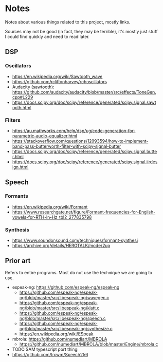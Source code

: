 # Notes
Notes about various things related to this project, mostly links.

Sources may not be good (in fact, they may be terrible), it's mostly just stuff I could find
quickly and need to read later.

## DSP
### Oscillators
- https://en.wikipedia.org/wiki/Sawtooth_wave
- https://github.com/rcliftonharvey/rchoscillators
- Audacity (sawtooth): https://github.com/audacity/audacity/blob/master/src/effects/ToneGen.cpp#L229
- https://docs.scipy.org/doc/scipy/reference/generated/scipy.signal.sawtooth.html

### Filters
- https://au.mathworks.com/help/dsp/ug/code-generation-for-parametric-audio-equalizer.html
- https://stackoverflow.com/questions/12093594/how-to-implement-band-pass-butterworth-filter-with-scipy-signal-butter
- https://docs.scipy.org/doc/scipy/reference/generated/scipy.signal.butter.html
- https://docs.scipy.org/doc/scipy/reference/generated/scipy.signal.iirdesign.html

## Speech
### Formants
- https://en.wikipedia.org/wiki/Formant
- https://www.researchgate.net/figure/Formant-frequencies-for-English-vowels-for-RTH-in-Hz_tbl2_277835798

### Synthesis
- https://www.soundonsound.com/techniques/formant-synthesi
- https://archive.org/details/HEROTALK/mode/2up

## Prior art
Refers to entire programs. Most do not use the technique we are going to use.

- espeak-ng: https://github.com/espeak-ng/espeak-ng
  - https://github.com/espeak-ng/espeak-ng/blob/master/src/libespeak-ng/wavegen.c
  - https://github.com/espeak-ng/espeak-ng/blob/master/src/libespeak-ng/klatt.c
  - https://github.com/espeak-ng/espeak-ng/blob/master/src/libespeak-ng/speech.c
  - https://github.com/espeak-ng/espeak-ng/blob/master/src/libespeak-ng/synthesize.c
  - https://en.wikipedia.org/wiki/ESpeak
- mbrola: https://github.com/numediart/MBROLA
  - https://github.com/numediart/MBROLA/blob/master/Engine/mbrola.c
- TODO SAM typescript port thing
- https://github.com/trcwm/Speech256